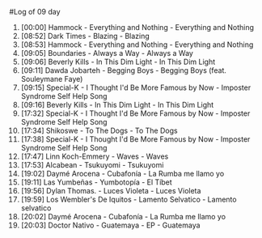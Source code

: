 #Log of 09 day

1. [00:00] Hammock - Everything and Nothing - Everything and Nothing
1. [08:52] Dark Times - Blazing - Blazing
1. [08:53] Hammock - Everything and Nothing - Everything and Nothing
1. [09:05] Boundaries - Always a Way - Always a Way
1. [09:06] Beverly Kills - In This Dim Light - In This Dim Light
1. [09:11] Dawda Jobarteh - Begging Boys - Begging Boys (feat. Souleymane Faye)
1. [09:15] Special-K - I Thought I'd Be More Famous by Now - Imposter Syndrome Self Help Song
1. [09:16] Beverly Kills - In This Dim Light - In This Dim Light
1. [17:32] Special-K - I Thought I'd Be More Famous by Now - Imposter Syndrome Self Help Song
1. [17:34] Shikoswe - To The Dogs - To The Dogs
1. [17:38] Special-K - I Thought I'd Be More Famous by Now - Imposter Syndrome Self Help Song
1. [17:47] Linn Koch-Emmery - Waves - Waves
1. [17:53] Alcabean - Tsukuyomi - Tsukuyomi
1. [19:02] Daymé Arocena - Cubafonía - La Rumba me llamo yo
1. [19:11] Las Yumbeñas - Yumbotopía - El Tíbet
1. [19:56] Dylan Thomas. - Luces Violeta - Luces Violeta
1. [19:59] Los Wembler's De Iquitos - Lamento Selvatico - Lamento selvatico
1. [20:02] Daymé Arocena - Cubafonía - La Rumba me llamo yo
1. [20:03] Doctor Nativo - Guatemaya - EP - Guatemaya
